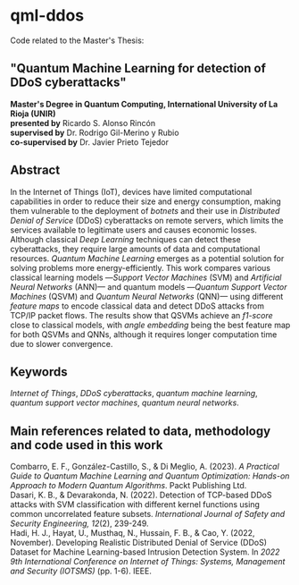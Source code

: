 # qml-ddos
Code related to the Master's Thesis:  
## "Quantum Machine Learning for detection of DDoS cyberattacks"  
**Master's Degree in Quantum Computing, International University of La Rioja (UNIR)**  
**presented by** Ricardo S. Alonso Rincón  
**supervised by** Dr. Rodrigo Gil-Merino y Rubio  
**co-supervised by** Dr. Javier Prieto Tejedor  
## Abstract
In the Internet of Things (IoT), devices have limited computational capabilities in order to reduce their size and energy consumption, making them vulnerable to the deployment of *botnets* and their use in *Distributed Denial of Service* (DDoS) cyberattacks on remote servers, which limits the services available to legitimate users and causes economic losses. Although classical *Deep Learning* techniques can detect these cyberattacks, they require large amounts of data and computational resources. *Quantum Machine Learning* emerges as a potential solution for solving problems more energy-efficiently. This work compares various classical learning models —*Support Vector Machines* (SVM) and *Artificial Neural Networks* (ANN)— and quantum models —*Quantum Support Vector Machines* (QSVM) and *Quantum Neural Networks* (QNN)— using different *feature maps* to encode classical data and detect DDoS attacks from TCP/IP packet flows. The results show that QSVMs achieve an *f1-score* close to classical models, with 
*angle embedding* being the best feature map for both QSVMs and QNNs, although it requires longer computation time due to slower convergence.  
## Keywords
*Internet of Things*, *DDoS cyberattacks*, *quantum machine learning*, *quantum support vector machines*, *quantum neural networks*.  
## Main references related to data, methodology and code used in this work
Combarro, E. F., González-Castillo, S., & Di Meglio, A. (2023). *A Practical Guide to Quantum Machine Learning and Quantum Optimization: Hands-on Approach to Modern Quantum Algorithms*. Packt Publishing Ltd.  
Dasari, K. B., & Devarakonda, N. (2022). Detection of TCP-based DDoS attacks with SVM classification with different kernel functions using common uncorrelated feature subsets. *International Journal of Safety and Security Engineering, 12*(2), 239-249.  
Hadi, H. J., Hayat, U., Musthaq, N., Hussain, F. B., & Cao, Y. (2022, November). Developing Realistic Distributed Denial of Service (DDoS) Dataset for Machine Learning-based Intrusion Detection System. In *2022 9th International Conference on Internet of Things: Systems, Management and Security (IOTSMS)* (pp. 1-6). IEEE.

